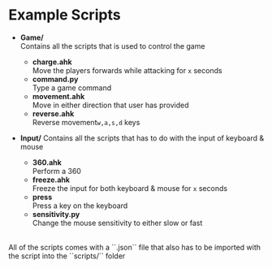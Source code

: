 # Example Scripts

* **Game/** <br >
    Contains all the scripts that is used to control the game <br >
    * **charge.ahk** <br >
         Move the players forwards while attacking for ``x`` seconds<br >
    * **command.py** <br >
         Type a game command<br >
    * **movement.ahk** <br >
         Move in either direction that user has provided<br >
    * **reverse.ahk** <br >
         Reverse movement``w,a,s,d`` keys<br >
        

* **Input/**
    Contains all the scripts that has to do with the input of keyboard & mouse <br >
    * **360.ahk** <br >
        Perform a 360<br >
    * **freeze.ahk** <br >
        Freeze the input for both keyboard & mouse for ``x`` seconds<br >
    * **press** <br >
        Press a key on the keyboard<br >
    * **sensitivity.py** <br >
        Change the mouse sensitivity to either slow or fast<br >


<br >
All of the scripts comes with a ``.json`` file that also has to be imported with the script into the ``scripts/`` folder